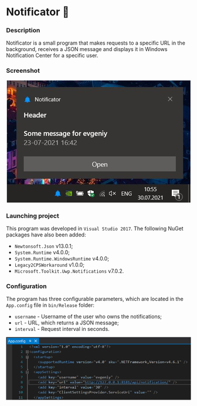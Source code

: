 # Notificator :bell:

### Description
Notificator is a small program that makes requests to a specific URL in the background, receives a JSON message and displays it in Windows Notification Center for a specific user.

### Screenshot
<p align="center">
  <img src="https://github.com/evgeniy-dammer/Notificator/blob/develop/Screenshots/Notificator1.JPG">
</p>

### Launching project
This program was developed in `Visual Studio 2017`. The following NuGet packages have also been added:
 - `Newtonsoft.Json` v13.0.1;
 - `System.Runtime` v4.0.0;
 - `System.Runtime.WindowsRuntime` v4.0.0;
 - `Legacy2CPSWorkaround` v1.0.0;
 - `Microsoft.Toolkit.Uwp.Notifications` v7.0.2.

### Configuration
The program has three configurable parameters, which are located in the `App.config` file in `bin/Release` folder:
 - `username` - Username of the user who owns the notifications;
 - `url` - URL, which returns a JSON message;
 - `interval` - Request interval in seconds.
 
<p align="center">
  <img src="https://github.com/evgeniy-dammer/Notificator/blob/develop/Screenshots/Notificator2.PNG">
</p>
